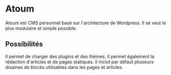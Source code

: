 # Atoum
Atoum est CMS personnel basé sur l'architecture de Wordpress. Il se veut le plus modulaire et simple possible.

## Possibilités
Il permet de charger des plugins et des thèmes.
Il permet également la rédaction d'articles et de pages statiques.
Il inclut par défaut plusieurs dixaines de blocks utilisables dans les pages et articles.
